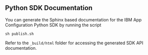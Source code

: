 ## Python SDK Documentation 

You can generate the Sphinx based documentation for the IBM App Configuration Python SDK by running the script 

```sh publish.sh```

Refer to the `_build/html` folder for accessing the generated SDK API documentation.